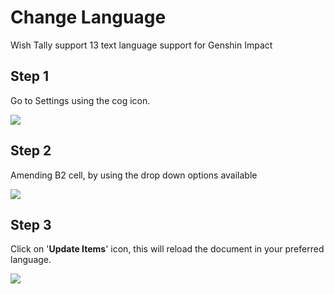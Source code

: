 # Change Language
Wish Tally support 13 text language support for Genshin Impact

## Step 1
Go to Settings using the cog icon.

<img src="https://raw.github.com/Yippy/wish-tally-sheet/master/images/change-language/step-1-go-to-settings.png?sanitize=true">

## Step 2
Amending B2 cell, by using the drop down options available

<img src="https://raw.github.com/Yippy/wish-tally-sheet/master/images/change-language/step-2-edit-settings.png?sanitize=true">

## Step 3
Click on '**Update Items**' icon, this will reload the document in your preferred language.

<img src="https://raw.github.com/Yippy/wish-tally-sheet/master/images/change-language/step-3-update-items.png?sanitize=true">